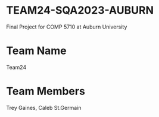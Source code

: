 # TEAM24-SQA2023-AUBURN
Final Project for COMP 5710 at Auburn University

# Team Name
Team24

# Team Members
Trey Gaines, Caleb St.Germain
